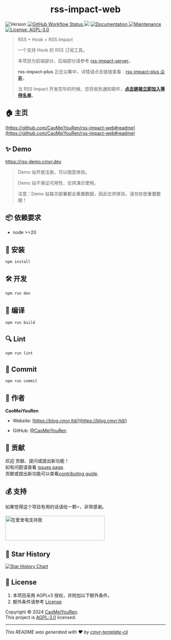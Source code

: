 <h1 align="center">rss-impact-web </h1>
<p>
  <img alt="Version" src="https://img.shields.io/github/package-json/v/CaoMeiYouRen/rss-impact-web" />
  <a href="https://github.com/CaoMeiYouRen/rss-impact-web/actions?query=workflow%3ARelease" target="_blank">
    <img alt="GitHub Workflow Status" src="https://img.shields.io/github/actions/workflow/status/CaoMeiYouRen/rss-impact-web/release.yml?branch=master">
  </a>
  <img src="https://img.shields.io/badge/node-%3E%3D20-blue.svg" />
  <a href="https://github.com/CaoMeiYouRen/rss-impact-web#readme" target="_blank">
    <img alt="Documentation" src="https://img.shields.io/badge/documentation-yes-brightgreen.svg" />
  </a>
  <a href="https://github.com/CaoMeiYouRen/rss-impact-web/graphs/commit-activity" target="_blank">
    <img alt="Maintenance" src="https://img.shields.io/badge/Maintained%3F-yes-green.svg" />
  </a>
  <a href="https://github.com/CaoMeiYouRen/rss-impact-web/blob/master/LICENSE" target="_blank">
    <img alt="License: AGPL-3.0" src="https://img.shields.io/github/license/CaoMeiYouRen/rss-impact-web?color=yellow" />
  </a>
</p>


> RSS + Hook = RSS Impact
>
> 一个支持 Hook 的 RSS 订阅工具。
>
> 本项目为前端部分，后端部分请参考 [rss-impact-server](https://github.com/CaoMeiYouRen/rss-impact-server)。
>
> **rss-impact-plus** 正在众筹中，详情请点击链接查看：[rss-impact-plus 众筹](https://afdian.com/project/73a4fc8e6de911efa0f95254001e7c00)。
>
> 当 RSS Impact 开发完毕的时候，您将收到通知邮件，**[点击链接立即加入等待名单](https://waitlist.cmyr.dev)**。

## 🏠 主页

[https://github.com/CaoMeiYouRen/rss-impact-web#readme](https://github.com/CaoMeiYouRen/rss-impact-web#readme)


## ✨ Demo

https://rss-demo.cmyr.dev

> Demo 站开放注册，可以随意体验。
>
> Demo 站不保证可用性，仅供演示使用。
>
> 注意：Demo 站每次部署都会重置数据，因此仅供体验，请勿存放重要数据！


## 📦 依赖要求


- node >=20

## 🚀 安装

```sh
npm install
```

## 🛠️ 开发

```sh
npm run dev
```

## 🔧 编译

```sh
npm run build
```

## 🔍 Lint

```sh
npm run lint
```

## 💾 Commit

```sh
npm run commit
```


## 👤 作者


**CaoMeiYouRen**

* Website: [https://blog.cmyr.ltd/](https://blog.cmyr.ltd/)

* GitHub: [@CaoMeiYouRen](https://github.com/CaoMeiYouRen)


## 🤝 贡献

欢迎 贡献、提问或提出新功能！<br />如有问题请查看 [issues page](https://github.com/CaoMeiYouRen/rss-impact-web/issues). <br/>贡献或提出新功能可以查看[contributing guide](https://github.com/CaoMeiYouRen/rss-impact-web/blob/master/CONTRIBUTING.md).

## 💰 支持

如果觉得这个项目有用的话请给一颗⭐️，非常感谢。

<a href="https://afdian.com/@CaoMeiYouRen">
  <img src="https://cdn.jsdelivr.net/gh/CaoMeiYouRen/image-hosting-01@master/images/202306192324870.png" width="312px" height="78px" alt="在爱发电支持我">
</a>

## 🌟 Star History

[![Star History Chart](https://api.star-history.com/svg?repos=CaoMeiYouRen/rss-impact-web&type=Date)](https://star-history.com/#CaoMeiYouRen/rss-impact-web&Date)

## 📝 License

1. 本项目采用 AGPLv3 授权，并附加以下额外条件。
2. 额外条件请参考 [License](https://github.com/CaoMeiYouRen/rss-impact-server?tab=readme-ov-file#-license)

Copyright © 2024 [CaoMeiYouRen](https://github.com/CaoMeiYouRen).<br />
This project is [AGPL-3.0](https://github.com/CaoMeiYouRen/rss-impact-web/blob/master/LICENSE) licensed.

***
_This README was generated with ❤️ by [cmyr-template-cli](https://github.com/CaoMeiYouRen/cmyr-template-cli)_
